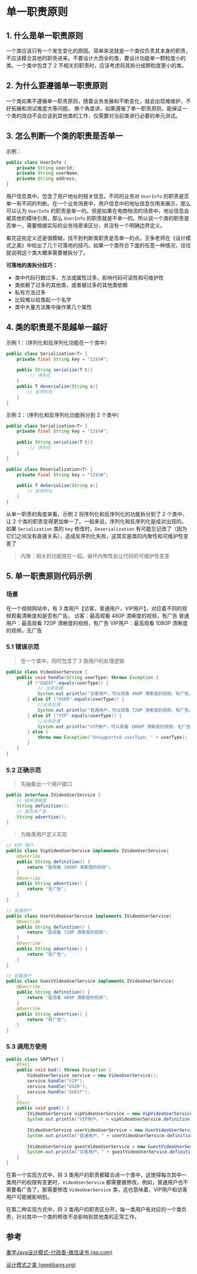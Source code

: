 # 单一职责原则
## 1. 什么是单一职责原则
一个类应该只有一个发生变化的原因。简单来说就是一个类仅负责其本身的职责，不应该糅合其他的职责进来。不要设计大而全的类，要设计功能单一颗粒度小的类。一个类中包含了 2 不相关的职责时，应该考虑将其拆分成颗粒度更小的类。


## 2. 为什么要遵循单一职责原则
一个类如果不遵循单一职责原则，随着业务发展和不断变化，就会出现难维护，不好拓展和测试难度大等问题。
换个角度讲，如果遵循了单一职责原则，能保证一个类的改动不会应该到其他类的工作，仅需要对当前类进行必要的单元测试。


## 3. 怎么判断一个类的职责是否单一
示例：
```java
public class UserInfo {
	private String userId;
	private String userName;
	private String address;
}
```

用户信息类中，包含了用户地址的相关信息。不同的业务对 `UserInfo` 的职责是否单一有不同的判断。在一个业务场景中，用户信息中的地址信息仅用来展示，那么可以认为 `UserInfo` 的职责是单一的。但是如果在电商物流的场景中，地址信息会被其他的模块引用，那么 `UserInfo` 的职责就是不单一的。所以说一个类的职责是否单一，需要根据实际的业务场景来区分，并没有一个明确边界定义。

看完这些定义还是很模糊，找不到判断类职责是否单一的点。王争老师在《设计模式之美》中给出了几个可落地的技巧。如果一个类符合下面的任意一种情况，往往就说明这个类大概率需要被拆分了。

**可落地的类拆分技巧：**
- 类中代码行数过多，方法或属性过多。影响代码可读性和可维护性
- 类依赖了过多的其他类，或者被过多的其他类依赖
- 私有方法过多
- 比较难以给类起一个名字
- 类中大量方法集中操作某几个属性

## 4. 类的职责是不是越单一越好
示例 1：（序列化和反序列化功能在一个类中）
```java
public class Serialization<T> {
	private final String key = "12$%#";
	
	public String serialize(T t){
		 // 序列化
	}
	public T deserialize(String s){
		// 反序列化
	}
}
```

示例 2：（序列化和反序列化功能拆分到 2 个类中）
```java
public class Serialization<T> {
	private final String key = "12$%#";
	
	public String serialize(T t){
		 // 序列化
	}
}

public class Deserialization<T> {
	private final String key = "12$%#";
	
	public T deSerialize(String s){
		// 反序列化
	}
}
```

从单一职责的角度来看，示例 2 将序列化和反序列化的功能拆分到了 2 个类中，让 2 个类的职责变得更加单一了。一般来说，序列化和反序列化是成对出现的。如果 `Serialization` 类的 `key` 修改时，`Deserialization` 有可能忘记改了（因为它们之间没有直接关系），造成反序列化失败，这其实是类的内聚性和可维护性变差了
> 内聚：相关的功能放在一起。破坏内聚性会让代码的可维护性变差


## 5. 单一职责原则代码示例
### 场景
在一个视频网站中，有 3 类用户【访客，普通用户，VIP用户】，对应着不同的视频观看清晰度和是否有广告。
访客：最高观看 480P 清晰度的视频，有广告
普通用户：最高观看 720P 清晰度的视频，有广告
VIP用户：最高观看 1080P 清晰度的视频，无广告

### 5.1 错误示范
> 在一个类中，同时包含了 3 类用户的处理逻辑

```java
public class VideoUserService {  
    public void handle(String userType) throws Exception {  
        if ("GUEST".equals(userType)) {  
            // 业务处理  
            System.out.println("访客用户，可以观看 480P 清晰度的视频，有广告。");  
        } else if ("USER".equals(userType)) {  
            //业务处理  
            System.out.println("普通用户，可以观看 720P 清晰度的视频，有广告。");  
        } else if ("VIP".equals(userType)) {  
            //业务处理  
            System.out.println("VIP用户，可以观看 1080P 清晰度的视频，无广告。");  
        } else {  
            throw new Exception("Unsupported userType: " + userType);  
        }  
    }  
}
```


### 5.2 正确示范
> 先抽象出一个用户接口
```java
public interface IVideoUserService {  
    // 视频清晰度  
    String definition();  
    // 是否有广告  
    String advertise();  
}
```

> 为每类用户定义实现
```java
// VIP 用户
public class VipVideoUserService implements IVideoUserService{  
    @Override  
    public String definition() {  
        return "能观看 1080P 清晰度的视频";  
    }  
    @Override  
    public String advertise() {  
        return "无广告";  
    }  
}

// 普通用户
public class UserVideoUserService implements IVideoUserService{  
    @Override  
    public String definition() {  
        return "能观看 720P 清晰度的视频";  
    }  
    @Override  
    public String advertise() {  
        return "有广告";  
    }  
}

// 访客用户
public class GuestVideoUserService implements IVideoUserService{  
    @Override  
    public String definition() {  
        return "能观看 480P 清晰度的视频";  
    }  
    @Override  
    public String advertise() {  
        return "有广告";  
    }  
}
```

### 5.3 调用方使用
```java
public class SRPTest {  
    @Test  
    public void bad() throws Exception {  
        VideoUserService service = new VideoUserService();  
        service.handle("VIP");  
        service.handle("USER");  
        service.handle("GUEST");  
    }  
    @Test  
    public void good() {  
        IVideoUserService vipVideoUserService = new VipVideoUserService();  
        System.out.println("VIP用户。" + vipVideoUserService.definition() + vipVideoUserService.advertise());  
  
        IVideoUserService userVideoUserService = new UserVideoUserService();  
        System.out.println("普通用户。" + userVideoUserService.definition() + userVideoUserService.advertise());  
  
        IVideoUserService guestVideoUserService = new GuestVideoUserService();  
        System.out.println("访客用户。" + guestVideoUserService.definition() + guestVideoUserService.advertise());  
    }  
}
```


在第一个实现方式中，将 3 类用户的职责都糅合进一个类中，这使得每次其中一类用户的权限有变更时，`VideoUserService`  都需要被修改。例如，普通用户也不需要看广告了，那需要修改 `VideoUserService` 类，这也意味着，VIP用户和访客用户可能被影响到。

在第二种实现方式中，将 3 类用户的职责区分开，每一类用户有对应的一个类负责，针对其中一个类的修改不会影响到其他类的正常工作。


## 参考
[重学Java设计模式-付政委-微信读书 (qq.com)](https://weread.qq.com/web/reader/bcf32900724708cbbcf08c1)

[设计模式之美 (geekbang.org)](https://time.geekbang.org/column/intro/100039001)